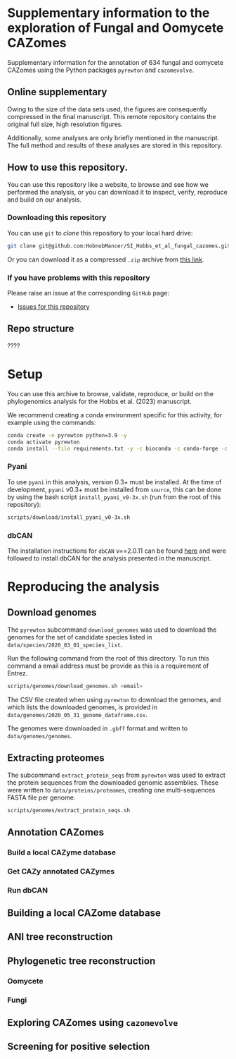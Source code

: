 # Supplementary information to the exploration of Fungal and Oomycete CAZomes

Supplementary information for the annotation of 634 fungal and oomycete CAZomes using the Python packages `pyrewton` and `cazomevolve`.

## Online supplementary

Owing to the size of the data sets used, the figures are consequently compressed in the final manuscript. This remote repository contains the original full size, high resolution figures.

Additionally, some analyses are only briefly mentioned in the manuscript. The full method and results of these analyses are stored in this repository.

## How to use this repository.

You can use this repository like a website, to browse and see how we performed the analysis, or you can download it to inspect, verify, reproduce and build on our analysis.

### Downloading this repository

You can use `git` to _clone_ this repository to your local hard drive:

```bash
git clone git@github.com:HobnobMancer/SI_Hobbs_et_al_fungal_cazomes.git
```

Or you can download it as a compressed `.zip` archive from [this link](https://github.com/HobnobMancer/SI_Hobbs_et_al_fungal_cazomes/archive/refs/heads/master.zip).

### If you have problems with this repository

Please raise an issue at the corresponding `GitHub` page:

* [Issues for this repository](https://github.com/HobnobMancer/SI_Hobbs_et_al_fungal_cazomes/issues)

## Repo structure 

????

# Setup

You can use this archive to browse, validate, reproduce, or build on the phylogenomics analysis for the Hobbs et al. (2023) manuscript.

We recommend creating a conda environment specific for this activity, for example using the commands:
```bash
conda create -n pyrewton python=3.9 -y
conda activate pyrewton
conda install --file requirements.txt -y -c bioconda -c conda-forge -c predector
```

### Pyani

To use `pyani` in this analysis, version 0.3+ must be installed. At the time of development, `pyani` v0.3+ must be installed from `source`, this can be done by using the bash script `install_pyani_v0-3x.sh` (run from the root of this repository):
```bash
scripts/download/install_pyani_v0-3x.sh
```

### dbCAN

The installation instructions for `dbCAN` v==2.0.11 can be found [here](https://github.com/linnabrown/run_dbcan/tree/fde6d7225441ef3d4cb29ea29e39cfdcc41d8b19) and were followed to install dbCAN for the analysis presented in the manuscript.

# Reproducing the analysis

## Download genomes

The `pyrewton` subcommand `download_genomes` was used to download the genomes for the set of candidate species listed in `data/species/2020_03_01_species_list`.

Run the following command from the root of this directory. To run this command a email address must be provide as this is a requirement of Entrez.
```bash
scripts/genomes/download_genomes.sh <email>
```

The CSV file created when using `pyrewton` to download the genomes, and which lists the downloaded genomes, is provided in `data/genomes/2020_05_31_genome_dataframe.csv`.

The genomes were downloaded in `.gbff` format and written to `data/genomes/genomes`.

## Extracting proteomes

The subcommand `extract_protein_seqs` from `pyrewton` was used to extract the protein sequences from the downloaded genomic assemblies. These were written to `data/proteins/proteomes`, creating one multi-sequences FASTA file per genome.
```bash
scripts/genomes/extract_protein_seqs.sh
```

## Annotation CAZomes

### Build a local CAZyme database

### Get CAZy annotated CAZymes

### Run dbCAN

## Building a local CAZome database

## ANI tree reconstruction

## Phylogenetic tree reconstruction

### Oomycete

### Fungi

## Exploring CAZomes using `cazomevolve`

## Screening for positive selection
